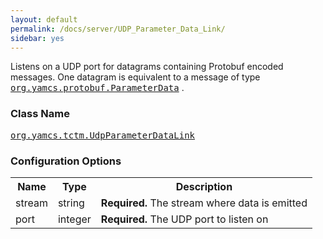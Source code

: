 ```yaml
---
layout: default
permalink: /docs/server/UDP_Parameter_Data_Link/
sidebar: yes
---
```


Listens on a UDP port for datagrams containing Protobuf encoded messages. One datagram is equivalent to a message of type [<tt>org.yamcs.protobuf.ParameterData</tt>](https://javadoc.io/page/org.yamcs/yamcs-api/latest/org/yamcs/protobuf/ParameterData.html)
.

### Class Name
[<tt>org.yamcs.tctm.UdpParameterDataLink</tt>](https://javadoc.io/page/org.yamcs/yamcs-core/latest/org/yamcs/tctm/UdpParameterDataLink.html)

### Configuration Options

<table class="inline">
  <tr>
    <th>Name</th>
    <th>Type</th>
    <th>Description</th>
  </tr>
  <tr>
    <td class="code">stream</td>
    <td class="code">string</td>
    <td><b>Required.</b> The stream where data is emitted</td>
  </tr>
  <tr>
    <td class="code">port</td>
    <td class="code">integer</td>
    <td><b>Required.</b> The UDP port to listen on</td>
  </tr>
</table>
